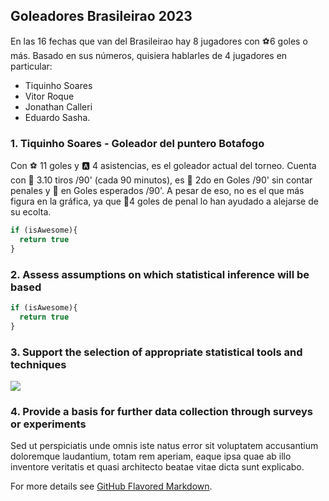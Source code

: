 ## Goleadores Brasileirao 2023

En las 16 fechas que van del Brasileirao hay 8 jugadores con ⚽6 goles o más. Basado en sus números, quisiera hablarles de 4 jugadores en particular:
- Tiquinho Soares 
- Vitor Roque
-  Jonathan Calleri
- Eduardo Sasha.

### 1. Tiquinho Soares - Goleador del puntero Botafogo


Con ⚽ 11 goles y 🅰️ 4 asistencias, es el goleador actual del torneo. Cuenta con 👟 3.10 tiros /90' (cada 90 minutos), es 🥈 2do en Goles /90' sin contar penales y 🥈 en Goles esperados /90'. A pesar de eso, no es el que más figura en la gráfica, ya que 🥅4 goles de penal lo han ayudado a alejarse de su ecolta.

```javascript
if (isAwesome){
  return true
}
```

### 2. Assess assumptions on which statistical inference will be based

```javascript
if (isAwesome){
  return true
}
```

### 3. Support the selection of appropriate statistical tools and techniques

<img src="images/dummy_thumbnail.jpg?raw=true"/>

### 4. Provide a basis for further data collection through surveys or experiments

Sed ut perspiciatis unde omnis iste natus error sit voluptatem accusantium doloremque laudantium, totam rem aperiam, eaque ipsa quae ab illo inventore veritatis et quasi architecto beatae vitae dicta sunt explicabo. 

For more details see [GitHub Flavored Markdown](https://guides.github.com/features/mastering-markdown/).
